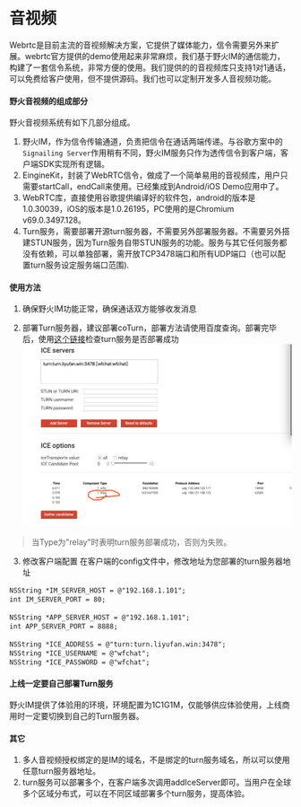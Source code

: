 # 音视频

Webrtc是目前主流的音视频解决方案，它提供了媒体能力，信令需要另外来扩展。webrtc官方提供的demo使用起来非常麻烦，我们基于野火IM的通信能力，构建了一套信令系统，非常方便的使用。我们提供的的音视频库只支持1对1通话，可以免费给客户使用，但不提供源码。我们也可以定制开发多人音视频功能。

#### 野火音视频的组成部分
野火音视频系统有如下几部分组成。

1. 野火IM，作为信令传输通道，负责把信令在通话两端传递。与谷歌方案中的```Signailing Server```作用稍有不同，野火IM服务只作为透传信令到客户端，客户端SDK实现所有逻辑。
2. EingineKit，封装了WebRTC信令，做成了一个简单易用的音视频库，用户只需要startCall，endCall来使用。已经集成到Android/iOS Demo应用中了。
3. WebRTC库，直接使用谷歌提供编译好的软件包，android的版本是1.0.30039，iOS的版本是1.0.26195，PC使用的是Chromium v69.0.3497.128。
4. Turn服务，需要部署开源turn服务器，不需要另外部署服务器。不需要另外搭建STUN服务，因为Turn服务自带STUN服务的功能。服务与其它任何服务都没有依赖，可以单独部署，需开放TCP3478端口和所有UDP端口（也可以配置turn服务设定服务端口范围).

#### 使用方法
1. 确保野火IM功能正常，确保通话双方能够收发消息

2. 部署Turn服务器，建议部署coTurn，部署方法请使用百度查询。部署完毕后，使用[这个链接](https://webrtc.github.io/samples/src/content/peerconnection/trickle-ice/)检查turn服务是否部署成功
![图片](turn_check.jpeg)

> 当Type为"relay"时表明turn服务部署成功，否则为失败。

3. 修改客户端配置
在客户端的config文件中，修改地址为您部署的turn服务器地址

```
NSString *IM_SERVER_HOST = @"192.168.1.101";
int IM_SERVER_PORT = 80;

NSString *APP_SERVER_HOST = @"192.168.1.101";
int APP_SERVER_PORT = 8888;

NSString *ICE_ADDRESS = @"turn:turn.liyufan.win:3478";
NSString *ICE_USERNAME = @"wfchat";
NSString *ICE_PASSWORD = @"wfchat";
```

#### 上线一定要自己部署Turn服务
野火IM提供了体验用的环境，环境配置为1C1G1M，仅能够供应体验使用，上线商用时一定要切换到自己的Turn服务器。

#### 其它
1. 多人音视频授权绑定的是IM的域名，不是绑定的turn服务域名，所以可以使用任意turn服务器地址。
2. turn服务可以部署多个，在客户端多次调用addIceServer即可。当用户在全球多个区域分布式，可以在不同区域部署多个turn服务，提高体验。
